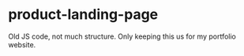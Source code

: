 # product-landing-page

Old JS code, not much structure. Only keeping this us for my portfolio website.
